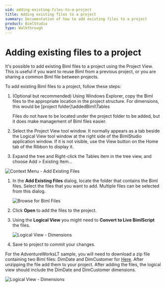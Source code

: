 ```yaml
---
uid: adding-existing-files-to-a-project
title: Adding existing files to a project
summary: Documentation of how to add existing files to a project
product: BimlStudio
type: Walkthrough
---
```

# Adding existing files to a project

It's possible to add existing Biml files to a project using the Project View. This is useful if you want to reuse Biml from a previous project, or you are sharing a common Biml file between projects.

To add existing Biml files to a project, follow these steps:

1. (Optional but recommended) Using Windows Explorer, copy the Biml files to the appropriate location in the project structure. For dimensions, this would be [project folder]\addedBiml\Tables

    Files do not have to be located under the project folder to be added, but it does make management of Biml files easier.

1. Select the Project View tool window. It normally appears as a tab beside the Logical View tool window at the right side of the BimlStudio application window. If it is not visible, use the View button on the Home tab of the Ribbon to display it.

1. Expand the tree and Right-click the Tables item in the tree view, and choose Add > Existing Item...

![Context Menu - Add Existing Files](https://varigencecom.blob.core.windows.net/images-mistdocumentation/009_Step03.png)

1. In the **Add Existing Files** dialog, locate the folder that contains the Biml files. Select the files that you want to add. Multiple files can be selected from this dialog.

    ![Browse for Biml Files](https://varigencecom.blob.core.windows.net/images-mistdocumentation/009_Step04.png)

1. Click **Open** to add the files to the project.

1. Using the **Logical View** you might need to **Convert to Live BimlScript** the files.

    ![Logical View - Dimensions](https://varigencecom.blob.core.windows.net/images-mistdocumentation/008_Step01.png)

1. Save to project to commit your changes.

For the AdventureWorksLT sample, you will need to download a zip file containing two Biml files: DimDate and DimCustomer for [Here](/downloads/walkthrough_addexistingfiles.zip). After unzipping the file add them to your project. After adding the files, the logical view should include the DimDate and DimCustomer dimensions.

![Logical View - Dimensions](https://varigencecom.blob.core.windows.net/images-mistdocumentation/008_Step02.png)

